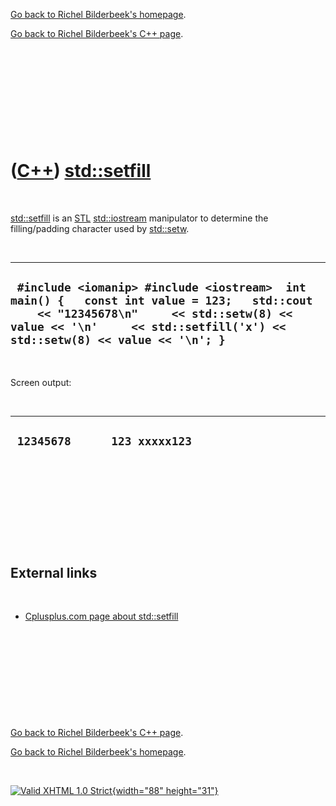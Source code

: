 [Go back to Richel Bilderbeek's homepage](index.htm).

[Go back to Richel Bilderbeek's C++ page](Cpp.htm).

 

 

 

 

 

([C++](Cpp.htm)) [std::setfill](CppSetfill.htm)
===============================================

 

[std::setfill](CppSetfill.htm) is an [STL](CppStl.htm)
[std::iostream](CppIostream.htm) manipulator to determine the
filling/padding character used by [std::setw](CppSetw.htm).

 

  --------------------------------------------------------------------------------------------------------------------------------------------------------------------------------------------------------------------
  ` #include <iomanip> #include <iostream>  int main() {   const int value = 123;   std::cout     << "12345678\n"     << std::setw(8) << value << '\n'     << std::setfill('x') << std::setw(8) << value << '\n'; }`
  --------------------------------------------------------------------------------------------------------------------------------------------------------------------------------------------------------------------

 

Screen output:

 

  -------------------------------
  ` 12345678      123 xxxxx123`
  -------------------------------

 

 

 

 

 

External links
--------------

 

-   [Cplusplus.com page about
    std::setfill](http://www.cplusplus.com/reference/iostream/manipulators/setfill)

 

 

 

 

 

[Go back to Richel Bilderbeek's C++ page](Cpp.htm).

[Go back to Richel Bilderbeek's homepage](index.htm).

 

[![Valid XHTML 1.0 Strict](valid-xhtml10.png){width="88"
height="31"}](http://validator.w3.org/check?uri=referer)
